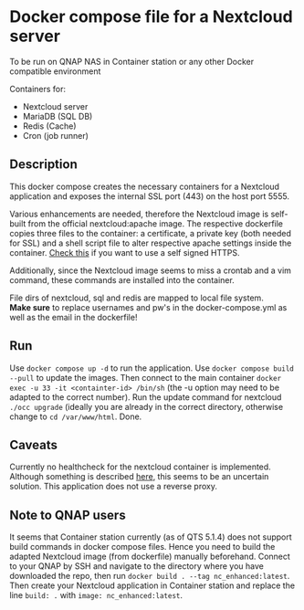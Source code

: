 # Docker compose file for a Nextcloud server
To be run on QNAP NAS in Container station or any other Docker compatible environment

Containers for:
- Nextcloud server
- MariaDB (SQL DB)
- Redis (Cache)
- Cron (job runner)

## Description

This docker compose creates the necessary containers for a Nextcloud application and exposes the internal SSL port (443) on the host port 5555.

Various enhancements are needed, therefore the Nextcloud image is self-built from the official nextcloud:apache image. The respective dockerfile copies three files to the container: a certificate, a private key (both needed for SSL) and a shell script file to alter respective apache settings inside the container. [Check this](https://help.nextcloud.com/t/howto-running-nextcloud-over-self-signed-https-ssl-tls-in-docker/101973) if you want to use a self signed HTTPS.

Additionally, since the Nextcloud image seems to miss a crontab and a vim command, these commands are installed  into the container.

File dirs of nextcloud, sql and redis are mapped to local file system.  
**Make sure** to replace usernames and pw's in the docker-compose.yml as well as the email in the dockerfile!

## Run
Use `docker compose up -d` to run the application.
Use `docker compose build --pull` to update the images. Then connect to the main container `docker exec -u 33 -it <containter-id> /bin/sh` (the -u option may need to be adapted to the correct number). Run the update command for nextcloud `./occ upgrade` (ideally you are already in the correct directory, otherwise change to `cd /var/www/html`. Done.

## Caveats
Currently no healthcheck for the nextcloud container is implemented. Although something is described [here](https://github.com/nextcloud/docker/issues/676), this seems to be an uncertain solution.
This application does not use a reverse proxy.

## Note to QNAP users
It seems that Container station currently (as of QTS 5.1.4) does not support build commands in docker compose files. Hence you need to build the adapted Nextcloud image (from dockerfile) manually beforehand. Connect to your QNAP by SSH and navigate to the directory where you have downloaded the repo, then run `docker build . --tag nc_enhanced:latest`. Then create your Nextcloud application in Container station and replace the line `build: .` with `image: nc_enhanced:latest`.

